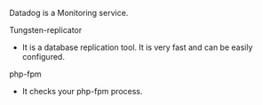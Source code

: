 Datadog is a Monitoring service.

Tungsten-replicator

 - It is a database replication tool. It is very fast and can be easily configured.
 
php-fpm
 
 - It checks your php-fpm process.
